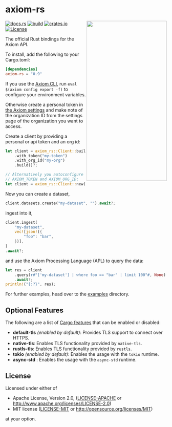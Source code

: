 # axiom-rs 

<a href="https://axiom.co">
  <img src="https://github.com/axiomhq/axiom-rs/assets/1725839/f8d89776-f399-49da-93c6-a8eaf4181248" align="right" width="250" height="500" />
</a>

[![docs.rs](https://docs.rs/axiom-rs/badge.svg)](https://docs.rs/axiom-rs/) [![build](https://img.shields.io/github/actions/workflow/status/axiomhq/axiom-rs/ci.yaml?branch=main&ghcache=unused)](https://github.com/axiomhq/axiom-rs/actions?query=workflow%3ACI) [![crates.io](https://img.shields.io/crates/v/axiom-rs.svg)](https://crates.io/crates/axiom-rs) [![License](https://img.shields.io/crates/l/axiom-rs)](LICENSE-APACHE)

The official Rust bindings for the Axiom API.

To install, add the following to your Cargo.toml:

```toml
[dependencies]
axiom-rs = "0.9"
```

If you use the [Axiom CLI](https://github.com/axiomhq/cli), run
`eval $(axiom config export -f)` to configure your environment variables.

Otherwise create a personal token in
[the Axiom settings](https://cloud.axiom.co/profile) and make note of
the organization ID from the settings page of the organization you want to
access.

Create a client by providing a personal or api token and an org id:

```rust
let client = axiom_rs::Client::builder()
    .with_token("my-token")
    .with_org_id("my-org")
    .build()?;

// Alternatively you autoconfigure the client from the environment variables
// AXIOM_TOKEN and AXIOM_ORG_ID:
let client = axiom_rs::Client::new()?;
```

Now you can create a dataset,
```rust
client.datasets.create("my-dataset", "").await?;
```

ingest into it,
```rust
client.ingest(
    "my-dataset",
    vec![json!({
        "foo": "bar",
    })],
)
.await?;
```

and use the Axiom Processing Language (APL) to query the data:
```rust
let res = client
    .query(r#"['my-dataset'] | where foo == "bar" | limit 100"#, None)
    .await?;
println!("{:?}", res);
```

For further examples, head over to the [examples](examples) directory.

## Optional Features

The following are a list of
[Cargo features](https://doc.rust-lang.org/stable/cargo/reference/features.html#the-features-section)
that can be enabled or disabled:

- **default-tls** _(enabled by default)_: Provides TLS support to connect
  over HTTPS.
- **native-tls**: Enables TLS functionality provided by `native-tls`.
- **rustls-tls**: Enables TLS functionality provided by `rustls`.
- **tokio** _(enabled by default)_: Enables the usage with the `tokio` runtime.
- **async-std** : Enables the usage with the `async-std` runtime.

## License

Licensed under either of

- Apache License, Version 2.0, ([LICENSE-APACHE](LICENSE-APACHE) or http://www.apache.org/licenses/LICENSE-2.0)
- MIT license ([LICENSE-MIT](LICENSE-MIT) or http://opensource.org/licenses/MIT)

at your option.
